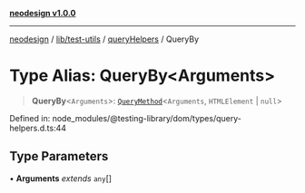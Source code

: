 [**neodesign v1.0.0**](../../../../../README.md)

***

[neodesign](../../../../../modules.md) / [lib/test-utils](../../../README.md) / [queryHelpers](../README.md) / QueryBy

# Type Alias: QueryBy\<Arguments\>

> **QueryBy**\<`Arguments`\>: [`QueryMethod`](QueryMethod.md)\<`Arguments`, `HTMLElement` \| `null`\>

Defined in: node\_modules/@testing-library/dom/types/query-helpers.d.ts:44

## Type Parameters

• **Arguments** *extends* `any`[]
